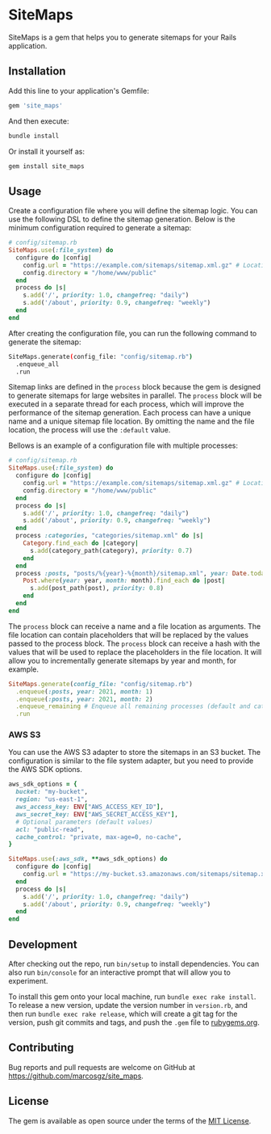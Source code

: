 # SiteMaps

SiteMaps is a gem that helps you to generate sitemaps for your Rails application.

## Installation

Add this line to your application's Gemfile:

```ruby
gem 'site_maps'
```

And then execute:

```bash
bundle install
```

Or install it yourself as:

```bash
gem install site_maps
```

## Usage

Create a configuration file where you will define the sitemap logic. You can use the following DSL to define the sitemap generation. Below is the minimum configuration required to generate a sitemap:

```ruby
# config/sitemap.rb
SiteMaps.use(:file_system) do
  configure do |config|
    config.url = "https://example.com/sitemaps/sitemap.xml.gz" # Location of main sitemap index file
    config.directory = "/home/www/public"
  end
  process do |s|
    s.add('/', priority: 1.0, changefreq: "daily")
    s.add('/about', priority: 0.9, changefreq: "weekly")
  end
end
```

After creating the configuration file, you can run the following command to generate the sitemap:

```bash
SiteMaps.generate(config_file: "config/sitemap.rb")
  .enqueue_all
  .run
```

Sitemap links are defined in the `process` block because the gem is designed to generate sitemaps for large websites in parallel. The `process` block will be executed in a separate thread for each process, which will improve the performance of the sitemap generation. Each process can have a unique name and a unique sitemap file location. By omitting the name and the file location, the process will use the `:default` value.

Bellows is an example of a configuration file with multiple processes:

```ruby
# config/sitemap.rb
SiteMaps.use(:file_system) do
  configure do |config|
    config.url = "https://example.com/sitemaps/sitemap.xml.gz" # Location of main sitemap index file
    config.directory = "/home/www/public"
  end
  process do |s|
    s.add('/', priority: 1.0, changefreq: "daily")
    s.add('/about', priority: 0.9, changefreq: "weekly")
  end
  process :categories, "categories/sitemap.xml" do |s|
    Category.find_each do |category|
      s.add(category_path(category), priority: 0.7)
    end
  end
  process :posts, "posts/%{year}-%{month}/sitemap.xml", year: Date.today.year, month: Date.today.month do |s, year, month|
    Post.where(year: year, month: month).find_each do |post|
      s.add(post_path(post), priority: 0.8)
    end
  end
end
```

The `process` block can receive a name and a file location as arguments. The file location can contain placeholders that will be replaced by the values passed to the process block. The `process` block can receive a hash with the values that will be used to replace the placeholders in the file location. It will allow you to incrementally generate sitemaps by year and month, for example.

```ruby
SiteMaps.generate(config_file: "config/sitemap.rb")
  .enqueue(:posts, year: 2021, month: 1)
  .enqueue(:posts, year: 2021, month: 2)
  .enqueue_remaining # Enqueue all remaining processes (default and categories)
  .run
```

### AWS S3

You can use the AWS S3 adapter to store the sitemaps in an S3 bucket. The configuration is similar to the file system adapter, but you need to provide the AWS SDK options.

```ruby
aws_sdk_options = {
  bucket: "my-bucket",
  region: "us-east-1",
  aws_access_key: ENV["AWS_ACCESS_KEY_ID"],
  aws_secret_key: ENV["AWS_SECRET_ACCESS_KEY"],
  # Optional parameters (default values)
  acl: "public-read",
  cache_control: "private, max-age=0, no-cache",
}

SiteMaps.use(:aws_sdk, **aws_sdk_options) do
  configure do |config|
    config.url = "https://my-bucket.s3.amazonaws.com/sitemaps/sitemap.xml.gz"
  end
  process do |s|
    s.add('/', priority: 1.0, changefreq: "daily")
    s.add('/about', priority: 0.9, changefreq: "weekly")
  end
end
```

## Development

After checking out the repo, run `bin/setup` to install dependencies. You can also run `bin/console` for an interactive prompt that will allow you to experiment.

To install this gem onto your local machine, run `bundle exec rake install`. To release a new version, update the version number in `version.rb`, and then run `bundle exec rake release`, which will create a git tag for the version, push git commits and tags, and push the `.gem` file to [rubygems.org](https://rubygems.org).

## Contributing

Bug reports and pull requests are welcome on GitHub at https://github.com/marcosgz/site_maps.


## License

The gem is available as open source under the terms of the [MIT License](https://opensource.org/licenses/MIT).
